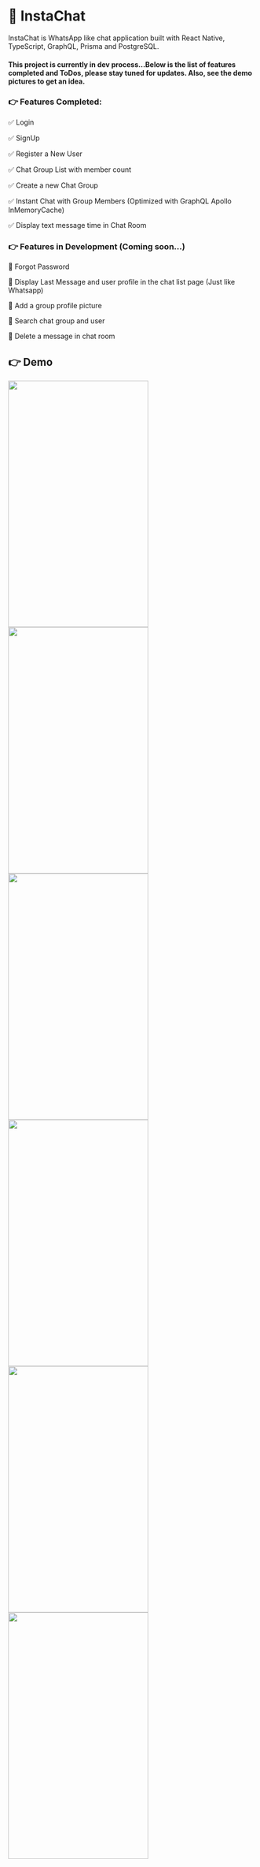 # :speech_balloon: InstaChat

InstaChat is WhatsApp like chat application built with React Native, TypeScript, GraphQL, Prisma and PostgreSQL.

#### This project is currently in dev process...Below is the list of features completed and ToDos, please stay tuned for updates. Also, see the demo pictures to get an idea.

### :point_right: Features Completed:
:white_check_mark: Login

:white_check_mark: SignUp

:white_check_mark: Register a New User

:white_check_mark: Chat Group List with member count

:white_check_mark: Create a new Chat Group

:white_check_mark: Instant Chat with Group Members (Optimized with GraphQL Apollo InMemoryCache)

:white_check_mark: Display text message time in Chat Room

### :point_right: Features in Development (Coming soon...)

:black_square_button: Forgot Password

:black_square_button: Display Last Message and user profile in the chat list page (Just like Whatsapp)

:black_square_button: Add a group profile picture

:black_square_button: Search chat group and user

:black_square_button: Delete a message in chat room

## :point_right: Demo

<p float="left">
  <img src="https://user-images.githubusercontent.com/29627276/71787737-7da3e580-2fe9-11ea-892c-01d8afcaa2fd.jpg" width="285" height="500" />
  <img src="https://user-images.githubusercontent.com/29627276/71787736-7da3e580-2fe9-11ea-9ae3-e3f933f1b38a.jpg" width="285" height="500" />
   <img src="https://user-images.githubusercontent.com/29627276/71787978-f4da7900-2feb-11ea-8e5a-dcc01f6d422f.jpg" width="285" height="500" />
  <img src="https://user-images.githubusercontent.com/29627276/71787977-f4da7900-2feb-11ea-8c80-965c322605de.jpg" width="285" height="500" />
<img src="https://user-images.githubusercontent.com/29627276/71787735-7da3e580-2fe9-11ea-87c5-a59e68938213.jpg" width="285" height="500" />
<img src="https://user-images.githubusercontent.com/29627276/71787738-7da3e580-2fe9-11ea-8223-de8e983121ba.jpg" width="285" height="500" />
  </p>

